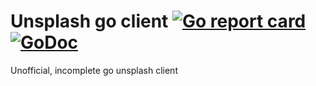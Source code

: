 # Unsplash go client [![Go report card](https://goreportcard.com/badge/github.com/goncharovnikita/unsplash)](https://goreportcard.com/report/github.com/goncharovnikita/unsplash) [![GoDoc](https://godoc.org/github.com/goncharovnikita/unsplash)](https://godoc.org/github.com/goncharovnikita/unsplash)

Unofficial, incomplete go unsplash client
